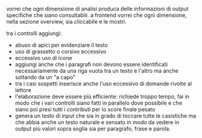 vorrei che ogni dimensione di analisi produca delle informazioni di output specifiche che siano consultabili.
a frontend vorrei che ogni dimensione, nella sezione overview, sia cliccabile e le mostri.

tra i controlli aggiungi:
- abuso di apici per evidenziare il testo
- uso di grassetto o corsivo eccessivo
- eccessivo uso di icone
- aggiungi anche che i paragrafi non devono essere identificati necessariamente da una riga vuota tra un testo e l'altro ma anche soltando da un "a capo"
- tra i casi sospetti inserisce anche l'uso eccessivo di domande rivolte al lettore
- l'elaborazione deve essere più efficiente: richiede troppo tempo, fai in modo che i vari controlli siano fatti in parallelo dove possibile e che siano poi presi tutti i contributi per lo score finale pesato
- genera un testo di input che sia in grado di toccare tutte le casistiche ma che abbia anche un testo naturale e sensato in modo da vedere in output più valori sopra soglia sia per paragrafo, frase e parola.